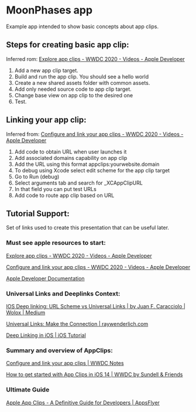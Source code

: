 # MoonPhases app
Example app intended to show basic concepts about app clips.

## Steps for creating basic app clip:
Inferred rom: [Explore app clips - WWDC 2020 - Videos - Apple Developer](https://developer.apple.com/videos/play/wwdc2020/10174)

1. Add a new app clip target.
2. Build and run the app clip. You should see a hello world
3. Create a new shared assets folder with common assets.
4. Add only needed source code to app clip target.
5. Change  base view on app clip to the desired one
6. Test.

## Linking your app clip:
Inferred from: [Configure and link your app clips - WWDC 2020 - Videos - Apple Developer](https://developer.apple.com/videos/play/wwdc2020/10146)

1. Add code to obtain URL when user launches it
2. Add associated domains capability on app clip
3. Add the URL using this format appclips:yourwebsite.domain
4. To debug using Xcode select edit scheme for the app clip target 
5. Go to Run (debug)
6. Select  arguments tab and search for _XCAppClipURL
7. In that field you can put test URLs
8. Add code to route app clip based on URL

## Tutorial Support:
Set of links used to create this presentation that can be useful later.

### Must see apple resources to start:
[Explore app clips - WWDC 2020 - Videos - Apple Developer](https://developer.apple.com/videos/play/wwdc2020/10174)

[Configure and link your app clips - WWDC 2020 - Videos - Apple Developer](https://developer.apple.com/videos/play/wwdc2020/10146)

[Apple Developer Documentation](https://developer.apple.com/documentation/app_clips/creating_an_app_clip_with_xcode)

### Universal Links and Deeplinks Context:
[IOS Deep linking: URL Scheme vs Universal Links | by Juan F. Caracciolo | Wolox | Medium](https://medium.com/wolox/ios-deep-linking-url-scheme-vs-universal-links-50abd3802f97)

[Universal Links: Make the Connection | raywenderlich.com](https://www.raywenderlich.com/6080-universal-links-make-the-connection)

[Deep Linking in iOS | iOS Tutorial](https://ios.programmingpedia.net/en/tutorial/5173/deep-linking-in-ios)

### Summary and overview of AppClips:
[Configure and link your app clips | WWDC Notes](https://wwdcnotes.com/notes/wwdc20/10146/)

[How to get started with App Clips in iOS 14 | WWDC by Sundell & Friends](https://wwdcbysundell.com/2020/a-first-look-at-app-clips-in-ios-14/)

### Ultimate Guide
[Apple App Clips - A Definitive Guide for Developers | AppsFlyer](https://www.appsflyer.com/resources/others/apple-app-clips/)
